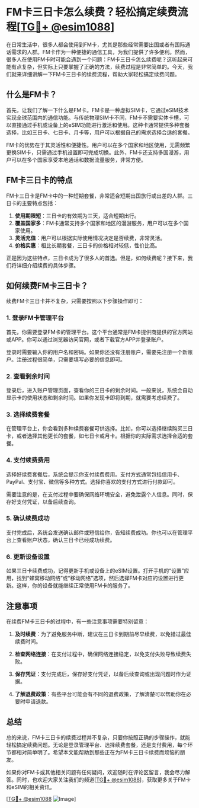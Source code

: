 # FM卡三日卡怎么续费？轻松搞定续费流程[[TG💪+ @esim1088](https://t.me/s/esim1088)]

在日常生活中，很多人都会使用到FM卡，尤其是那些经常需要出国或者有国际通话需求的人群。FM卡作为一种便捷的通信工具，为我们提供了许多便利。然而，很多人在使用FM卡时可能会遇到一个问题：FM卡三日卡怎么续费呢？这听起来可能有点复杂，但实际上只要掌握了正确的方法，续费过程是非常简单的。今天，我们就来详细讲解一下FM卡三日卡的续费流程，帮助大家轻松搞定续费问题。

## 什么是FM卡？

首先，让我们了解一下什么是FM卡。FM卡是一种虚拟SIM卡，它通过eSIM技术实现全球范围内的通信功能。与传统物理SIM卡不同，FM卡不需要实体卡槽，可以直接通过手机或设备上的eSIM功能进行激活和使用。这种卡通常提供多种套餐选择，比如三日卡、七日卡、月卡等，用户可以根据自己的需求选择合适的套餐。

FM卡的优势在于其灵活性和便捷性。用户可以在多个国家和地区使用，无需频繁更换SIM卡，只需通过手机设置即可完成切换。此外，FM卡还支持多国漫游，用户可以在多个国家享受本地通话和数据流量服务，非常方便。

## FM卡三日卡的特点

FM卡三日卡是FM卡中的一种短期套餐，非常适合短期出国旅行或出差的人群。三日卡的主要特点包括：

1. **使用期限短**：三日卡的有效期为三天，适合短期出行。
2. **覆盖国家多**：FM卡通常支持多个国家和地区的漫游服务，用户可以在多个国家使用。
3. **灵活充值**：用户可以根据实际使用情况决定是否续费，非常灵活。
4. **价格实惠**：相比长期套餐，三日卡的价格相对较低，性价比高。

正是因为这些特点，三日卡成为了很多人的首选。但是，如何续费呢？接下来，我们将详细介绍续费的具体步骤。

## 如何续费FM卡三日卡？

续费FM卡三日卡并不复杂，只需要按照以下步骤操作即可：

### 1. 登录FM卡管理平台

首先，你需要登录FM卡的管理平台。这个平台通常是FM卡提供商提供的官方网站或APP。你可以通过浏览器访问官网，或者下载官方APP并登录账户。

登录时需要输入你的用户名和密码。如果你还没有注册账户，需要先注册一个新账户。注册过程很简单，只需要填写必要的信息即可。

### 2. 查看剩余时间

登录后，进入账户管理页面，查看你的三日卡的剩余时间。一般来说，系统会自动显示卡的使用状态和剩余时间。如果你发现卡即将到期，就需要考虑续费了。

### 3. 选择续费套餐

在管理平台上，你会看到多种续费套餐可供选择。比如，你可以选择继续购买三日卡，或者选择其他更长的套餐，如七日卡或月卡。根据你的实际需求选择合适的套餐。

### 4. 支付续费费用

选择好续费套餐后，系统会提示你支付续费费用。支付方式通常包括信用卡、PayPal、支付宝、微信等多种方式。选择你喜欢的支付方式进行付款即可。

需要注意的是，在支付过程中要确保网络环境安全，避免泄露个人信息。同时，保存好支付凭证，以备后续查询。

### 5. 确认续费成功

支付完成后，系统会发送确认邮件或短信给你，告知续费成功。你也可以在管理平台上查看账户状态，确认三日卡已经成功续费。

### 6. 更新设备设置

如果三日卡续费成功，记得更新手机或设备上的eSIM设置。打开手机的“设置”应用，找到“蜂窝移动网络”或“移动网络”选项，然后选择FM卡对应的设置进行更新。这样，你的设备就能继续正常使用FM卡的服务了。

## 注意事项

在续费FM卡三日卡的过程中，有一些注意事项需要特别留意：

1. **及时续费**：为了避免服务中断，建议在三日卡到期前尽早续费，以免错过最佳续费时间。
   
2. **检查网络连接**：在支付过程中，确保网络连接稳定，以免支付失败导致续费失败。

3. **保存凭证**：支付完成后，保存好支付凭证，以备后续查询或出现问题时作为证据。

4. **了解退费政策**：有些平台可能会有不同的退费政策，了解清楚可以帮助你在必要时申请退款。

## 总结

总的来说，FM卡三日卡的续费过程并不复杂，只要你按照正确的步骤操作，就能轻松搞定续费问题。无论是登录管理平台、选择续费套餐，还是支付费用，每个环节都相对简单明了。希望本文能帮助到那些正在为FM卡三日卡续费而烦恼的朋友。

如果你对FM卡或其他相关问题有任何疑问，欢迎随时在评论区留言，我会尽力解答。同时，也欢迎大家关注我们的频道[[TG💪+ @esim1088](https://t.me/s/esim1088)]，获取更多关于FM卡和eSIM的相关资讯。

[[TG💪+ @esim1088](https://t.me/s/esim1088) ![Image](https://i.postimg.cc/4NQfJmqS/Snipaste-2025-05-13-00-14-12.png)]